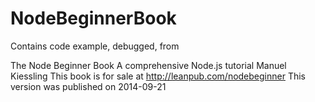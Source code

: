 # NodeBeginnerBook

Contains code example, debugged, from

The Node Beginner Book
A comprehensive Node.js tutorial
Manuel Kiessling
This book is for sale at http://leanpub.com/nodebeginner This version was published on 2014-09-21
